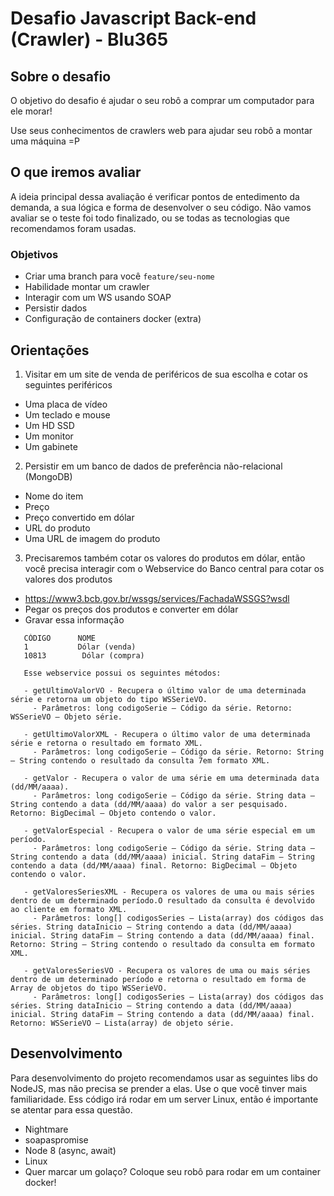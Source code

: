 # Desafio Javascript Back-end (Crawler) - Blu365

## Sobre o desafio
O objetivo do desafio é ajudar o seu robô a comprar um computador para ele morar! 

Use seus conhecimentos de crawlers web para ajudar seu robô a montar uma máquina =P

## O que iremos avaliar 
  A ideia principal dessa avaliação é verificar pontos de entedimento da demanda, a sua lógica e forma de desenvolver o seu código. Não vamos avaliar se o teste foi todo finalizado, ou se todas as tecnologias que recomendamos foram usadas. 

### Objetivos
  - Criar uma branch para você `feature/seu-nome`  
  - Habilidade montar um crawler
  - Interagir com um WS usando SOAP
  - Persistir dados
  - Configuração de containers docker (extra)

## Orientações
1) Visitar em um site de venda de periféricos de sua escolha e cotar os seguintes periféricos
 - Uma placa de vídeo
 - Um teclado e mouse
 - Um HD SSD
 - Um monitor
 - Um gabinete
2) Persistir em um banco de dados de preferência não-relacional (MongoDB)
 - Nome do item
 - Preço
 - Preço convertido em dólar
 - URL do produto
 - Uma URL de imagem do produto
3) Precisaremos também cotar os valores do produtos em dólar, então você precisa interagir com o Webservice do Banco central para cotar os valores dos produtos
 - https://www3.bcb.gov.br/wssgs/services/FachadaWSSGS?wsdl
 - Pegar os preços dos produtos e converter em dólar
 - Gravar essa informação

 ```    
    CÓDIGO	    NOME
    1	        Dólar (venda)
    10813        Dólar (compra) 

    Esse webservice possui os seguintes métodos:

    - getUltimoValorVO - Recupera o último valor de uma determinada série e retorna um objeto do tipo WSSerieVO.
      - Parâmetros: long codigoSerie – Código da série. Retorno: WSSerieVO – Objeto série.

    - getUltimoValorXML - Recupera o último valor de uma determinada série e retorna o resultado em formato XML.
      - Parâmetros: long codigoSerie – Código da série. Retorno: String – String contendo o resultado da consulta 7em formato XML.

    - getValor - Recupera o valor de uma série em uma determinada data (dd/MM/aaaa).
      - Parâmetros: long codigoSerie – Código da série. String data – String contendo a data (dd/MM/aaaa) do valor a ser pesquisado. Retorno: BigDecimal – Objeto contendo o valor.

    - getValorEspecial - Recupera o valor de uma série especial em um período.
      - Parâmetros: long codigoSerie – Código da série. String data – String contendo a data (dd/MM/aaaa) inicial. String dataFim – String contendo a data (dd/MM/aaaa) final. Retorno: BigDecimal – Objeto contendo o valor.

    - getValoresSeriesXML - Recupera os valores de uma ou mais séries dentro de um determinado período.O resultado da consulta é devolvido ao cliente em formato XML.
      - Parâmetros: long[] codigosSeries – Lista(array) dos códigos das séries. String dataInicio – String contendo a data (dd/MM/aaaa) inicial. String dataFim – String contendo a data (dd/MM/aaaa) final. Retorno: String – String contendo o resultado da consulta em formato XML.

    - getValoresSeriesVO - Recupera os valores de uma ou mais séries dentro de um determinado período e retorna o resultado em forma de Array de objetos do tipo WSSerieVO.
      - Parâmetros: long[] codigosSeries – Lista(array) dos códigos das séries. String dataInicio – String contendo a data (dd/MM/aaaa) inicial. String dataFim – String contendo a data (dd/MM/aaaa) final. Retorno: WSSerieVO – Lista(array) de objeto série.
```

## Desenvolvimento
Para desenvolvimento do projeto recomendamos usar as seguintes libs do NodeJS, mas não precisa se prender a elas. Use o que você tinver mais familiaridade. Ess código irá rodar em um server Linux, então é importante se atentar para essa questão.
- Nightmare
- soapaspromise
- Node 8 (async, await)
- Linux
- Quer marcar um golaço? Coloque seu robô para rodar em um container docker!